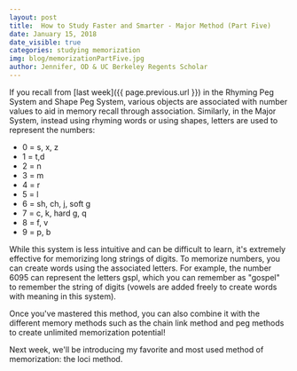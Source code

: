```yaml
---
layout: post
title:  How to Study Faster and Smarter - Major Method (Part Five)
date: January 15, 2018
date_visible: true
categories: studying memorization
img: blog/memorizationPartFive.jpg
author: Jennifer, OD & UC Berkeley Regents Scholar
---
```


If you recall from [last week]({{ page.previous.url }}) in the Rhyming Peg System and Shape Peg System, various objects are associated with number values to aid in memory recall through association. Similarly, in the Major System, instead using rhyming words or using shapes, letters are used to represent the numbers:

<!--more-->
- 0 = s, x, z
- 1 = t,d
- 2 = n
- 3 = m
- 4 = r
- 5 = l
- 6 = sh, ch, j, soft g
- 7 = c, k, hard g, q
- 8 = f, v
- 9 = p, b

While this system is less intuitive and can be difficult to learn, it's extremely effective for memorizing long strings of digits. To memorize numbers, you can create words using the associated letters. For example, the number 6095 can represent the letters gspl, which you can remember as "gospel" to remember the string of digits (vowels are added freely to create words with meaning in this system).

Once you've mastered this method, you can also combine it with the different memory methods such as the chain link method and peg methods to create unlimited memorization potential!

Next week, we'll be introducing my favorite and most used method of memorization: the loci method.

